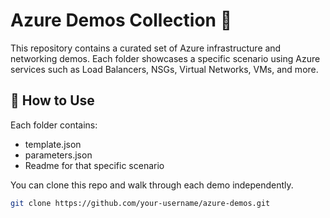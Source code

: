 # Azure Demos Collection 📂

This repository contains a curated set of Azure infrastructure and networking demos. Each folder showcases a specific scenario using Azure services such as Load Balancers, NSGs, Virtual Networks, VMs, and more.

## 🚀 How to Use

Each folder contains:
- template.json
- parameters.json
- Readme for that specific scenario

You can clone this repo and walk through each demo independently.

```bash
git clone https://github.com/your-username/azure-demos.git

